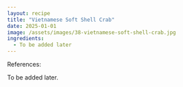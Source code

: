 ```yaml
---
layout: recipe
title: "Vietnamese Soft Shell Crab"
date: 2025-01-01
image: /assets/images/38-vietnamese-soft-shell-crab.jpg
ingredients:
  - To be added later
---
```


References: 

To be added later.